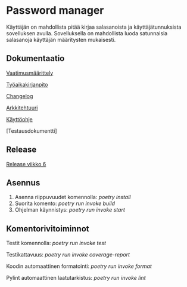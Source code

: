# Password manager

Käyttäjän on mahdollista pitää kirjaa salasanoista ja käyttäjätunnuksista sovelluksen avulla. Sovelluksella on mahdollista luoda satunnaisia salasanoja käyttäjän määritysten mukaisesti.


## Dokumentaatio
[Vaatimusmäärittely](https://github.com/iidaw/ot-harjoitustyo/blob/master/password_manager/dokumentaatio/vaatimusmaarittely.md)

[Työaikakirjanpito](https://github.com/iidaw/ot-harjoitustyo/blob/master/password_manager/dokumentaatio/tyoaikakirjanpito.md)

[Changelog](https://github.com/iidaw/ot-harjoitustyo/blob/master/password_manager/dokumentaatio/changelog.md)

[Arkkitehtuuri](https://github.com/iidaw/ot-harjoitustyo/blob/master/password_manager/dokumentaatio/arkkitehtuuri.md)

[Käyttöohje](https://github.com/iidaw/ot-harjoitustyo/blob/master/password_manager/dokumentaatio/kayttohje.md)

[Testausdokumentti]


## Release

[Release viikko 6](https://github.com/iidaw/ot-harjoitustyo/releases/tag/viikko6)


## Asennus 
1. Asenna riippuvuudet komennolla: _poetry install_
2. Suorita komento: _poetry run invoke build_
3. Ohjelman käynnistys: _poetry run invoke start_

## Komentorivitoiminnot
Testit komennolla: _poetry run invoke test_

Testikattavuus: _poetry run invoke coverage-report_

Koodin automaattinen formatointi: _poetry run invoke format_

Pylint automaattinen laatutarkistus: _poetry run invoke lint_
